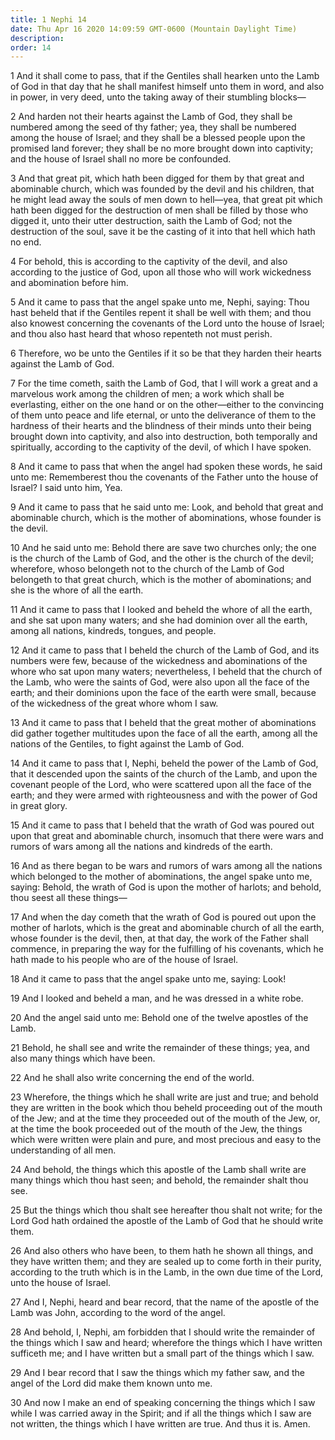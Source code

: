 ```yaml
---
title: 1 Nephi 14
date: Thu Apr 16 2020 14:09:59 GMT-0600 (Mountain Daylight Time)
description: 
order: 14
---
```


<p>
  1 And it shall come to pass, that if the Gentiles shall hearken unto the Lamb
  of God in that day that he shall manifest himself unto them in word, and also
  in power, in very deed, unto the taking away of their stumbling blocks&#x2014;
</p>
<p>
  2 And harden not their hearts against the Lamb of God, they shall be numbered
  among the seed of thy father; yea, they shall be numbered among the house of
  Israel; and they shall be a blessed people upon the promised land forever;
  they shall be no more brought down into captivity; and the house of Israel
  shall no more be confounded.
</p>
<p>
  3 And that great pit, which hath been digged for them by that great and
  abominable church, which was founded by the devil and his children, that he
  might lead away the souls of men down to hell&#x2014;yea, that great pit which
  hath been digged for the destruction of men shall be filled by those who
  digged it, unto their utter destruction, saith the Lamb of God; not the
  destruction of the soul, save it be the casting of it into that hell which
  hath no end.
</p>
<p>
  4 For behold, this is according to the captivity of the devil, and also
  according to the justice of God, upon all those who will work wickedness and
  abomination before him.
</p>
<p>
  5 And it came to pass that the angel spake unto me, Nephi, saying: Thou hast
  beheld that if the Gentiles repent it shall be well with them; and thou also
  knowest concerning the covenants of the Lord unto the house of Israel; and
  thou also hast heard that whoso repenteth not must perish.
</p>
<p>
  6 Therefore, wo be unto the Gentiles if it so be that they harden their hearts
  against the Lamb of God.
</p>
<p>
  7 For the time cometh, saith the Lamb of God, that I will work a great and a
  marvelous work among the children of men; a work which shall be everlasting,
  either on the one hand or on the other&#x2014;either to the convincing of them
  unto peace and life eternal, or unto the deliverance of them to the hardness
  of their hearts and the blindness of their minds unto their being brought down
  into captivity, and also into destruction, both temporally and spiritually,
  according to the captivity of the devil, of which I have spoken.
</p>
<p>
  8 And it came to pass that when the angel had spoken these words, he said unto
  me: Rememberest thou the covenants of the Father unto the house of Israel? I
  said unto him, Yea.
</p>
<p>
  9 And it came to pass that he said unto me: Look, and behold that great and
  abominable church, which is the mother of abominations, whose founder is the
  devil.
</p>
<p>
  10 And he said unto me: Behold there are save two churches only; the one is
  the church of the Lamb of God, and the other is the church of the devil;
  wherefore, whoso belongeth not to the church of the Lamb of God belongeth to
  that great church, which is the mother of abominations; and she is the whore
  of all the earth.
</p>
<p>
  11 And it came to pass that I looked and beheld the whore of all the earth,
  and she sat upon many waters; and she had dominion over all the earth, among
  all nations, kindreds, tongues, and people.
</p>
<p>
  12 And it came to pass that I beheld the church of the Lamb of God, and its
  numbers were few, because of the wickedness and abominations of the whore who
  sat upon many waters; nevertheless, I beheld that the church of the Lamb, who
  were the saints of God, were also upon all the face of the earth; and their
  dominions upon the face of the earth were small, because of the wickedness of
  the great whore whom I saw.
</p>
<p>
  13 And it came to pass that I beheld that the great mother of abominations did
  gather together multitudes upon the face of all the earth, among all the
  nations of the Gentiles, to fight against the Lamb of God.
</p>
<p>
  14 And it came to pass that I, Nephi, beheld the power of the Lamb of God,
  that it descended upon the saints of the church of the Lamb, and upon the
  covenant people of the Lord, who were scattered upon all the face of the
  earth; and they were armed with righteousness and with the power of God in
  great glory.
</p>
<p>
  15 And it came to pass that I beheld that the wrath of God was poured out upon
  that great and abominable church, insomuch that there were wars and rumors of
  wars among all the nations and kindreds of the earth.
</p>
<p>
  16 And as there began to be wars and rumors of wars among all the nations
  which belonged to the mother of abominations, the angel spake unto me, saying:
  Behold, the wrath of God is upon the mother of harlots; and behold, thou seest
  all these things&#x2014;
</p>
<p>
  17 And when the day cometh that the wrath of God is poured out upon the mother
  of harlots, which is the great and abominable church of all the earth, whose
  founder is the devil, then, at that day, the work of the Father shall
  commence, in preparing the way for the fulfilling of his covenants, which he
  hath made to his people who are of the house of Israel.
</p>
<p>18 And it came to pass that the angel spake unto me, saying: Look!</p>
<p>19 And I looked and beheld a man, and he was dressed in a white robe.</p>
<p>
  20 And the angel said unto me: Behold one of the twelve apostles of the Lamb.
</p>
<p>
  21 Behold, he shall see and write the remainder of these things; yea, and also
  many things which have been.
</p>
<p>22 And he shall also write concerning the end of the world.</p>
<p>
  23 Wherefore, the things which he shall write are just and true; and behold
  they are written in the book which thou beheld proceeding out of the mouth of
  the Jew; and at the time they proceeded out of the mouth of the Jew, or, at
  the time the book proceeded out of the mouth of the Jew, the things which were
  written were plain and pure, and most precious and easy to the understanding
  of all men.
</p>
<span></span>
<p>
  24 And behold, the things which this apostle of the Lamb shall write are many
  things which thou hast seen; and behold, the remainder shalt thou see.
</p>
<p>
  25 But the things which thou shalt see hereafter thou shalt not write; for the
  Lord God hath ordained the apostle of the Lamb of God that he should write
  them.
</p>
<p>
  26 And also others who have been, to them hath he shown all things, and they
  have written them; and they are sealed up to come forth in their purity,
  according to the truth which is in the Lamb, in the own due time of the Lord,
  unto the house of Israel.
</p>
<p>
  27 And I, Nephi, heard and bear record, that the name of the apostle of the
  Lamb was John, according to the word of the angel.
</p>
<p>
  28 And behold, I, Nephi, am forbidden that I should write the remainder of the
  things which I saw and heard; wherefore the things which I have written
  sufficeth me; and I have written but a small part of the things which I saw.
</p>
<p>
  29 And I bear record that I saw the things which my father saw, and the angel
  of the Lord did make them known unto me.
</p>
<p>
  30 And now I make an end of speaking concerning the things which I saw while I
  was carried away in the Spirit; and if all the things which I saw are not
  written, the things which I have written are true. And thus it is. Amen.
</p>

